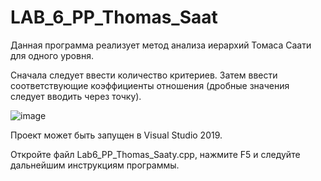 # LAB_6_PP_Thomas_Saat

Данная программа реализует метод анализа иерархий Томаса Саати для одного уровня.

Сначала следует ввести количество критериев. Затем ввести соответствующие коэффициенты отношения (дробные значения следует вводить через точку).

![image](https://user-images.githubusercontent.com/90570582/149635393-03d33223-2ea1-4d23-a6e5-5bbea36008a3.png)

Проект может быть запущен в Visual Studio 2019.

Откройте файл Lab6_PP_Thomas_Saaty.cpp, нажмите F5 и следуйте дальнейшим инструкциям программы.
